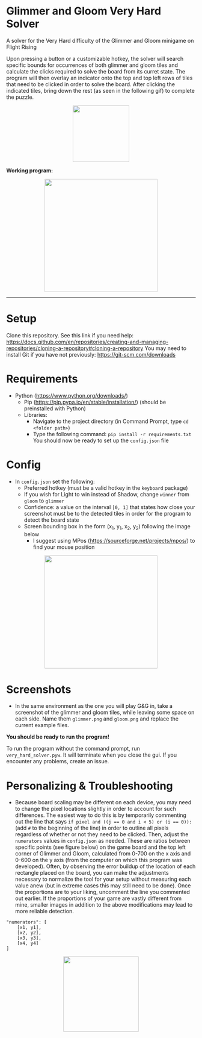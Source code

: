 # Glimmer and Gloom Very Hard Solver
A solver for the Very Hard difficulty of the Glimmer and Gloom minigame on Flight Rising

Upon pressing a button or a customizable hotkey, the solver will search specific bounds for occurrences of both glimmer and gloom tiles and calculate the clicks required to solve the board from its curret state. The program will then overlay an indicator onto the top and top left rows of tiles that need to be clicked in order to solve the board. After clicking the indicated tiles, bring down the rest (as seen in the following gif) to complete the puzzle.

<p align="center"><img height="150" src="https://i.imgur.com/l4dOUBt.gif"></p>

<b>Working program:</b>
<p align="center"><img height="300" src="https://i.imgur.com/KWtLSaq.png"></p>

---

# Setup
Clone this repository. See this link if you need help: https://docs.github.com/en/repositories/creating-and-managing-repositories/cloning-a-repository#cloning-a-repository
You may need to install Git if you have not previously: https://git-scm.com/downloads

# Requirements
- Python (https://www.python.org/downloads/)
    - Pip (https://pip.pypa.io/en/stable/installation/) (should be preinstalled with Python)
    - Libraries:
        - Navigate to the project directory (in Command Prompt, type `cd <folder path>`)
        - Type the following command: `pip install -r requirements.txt`
You should now be ready to set up the `config.json` file

# Config
- In `config.json` set the following:
    - Preferred hotkey (must be a valid hotkey in the `keyboard` package)
    - If you wish for Light to win instead of Shadow, change `winner` from `gloom` to `glimmer`
    - Confidence: a value on the interval `[0, 1]` that states how close your screenshot must be to the detected tiles in order for the program to detect the board state
    - Screen bounding box in the form (x<sub>1</sub>, y<sub>1</sub>, x<sub>2</sub>, y<sub>2</sub>) following the image below
        - I suggest using MPos (https://sourceforge.net/projects/mpos/) to find your mouse position
<p align="center"><img height="300" src="https://i.imgur.com/Ypx7hfc.png"></p>

# Screenshots
- In the same environment as the one you will play G&G in, take a screenshot of the glimmer and gloom tiles, while leaving some space on each side. Name them `glimmer.png` and `gloom.png` and replace the current example files.

**You should be ready to run the program!**

To run the program without the command prompt, run `very_hard_solver.pyw`. It will terminate when you close the gui.
If you encounter any problems, create an issue.

# Personalizing & Troubleshooting
- Because board scaling may be different on each device, you may need to change the pixel locations slightly in order to account for such differences. The easiest way to do this is by temporarily commenting out the line that says `if pixel and ((j == 0 and i < 5) or (i == 0)):` (add `#` to the beginning of the line) in order to outline all pixels regardless of whether or not they need to be clicked. Then, adjust the `numerators` values in `config.json` as needed. These are ratios between specific points (see figure below) on the game board and the top left corner of Glimmer and Gloom, calculated from 0-700 on the x axis and 0-600 on the y axis (from the computer on which this program was developed). Often, by observing the error buildup of the location of each rectangle placed on the board, you can make the adjustments necessary to normalize the tool for your setup without measuring each value anew (but in extreme cases this may still need to be done). Once the proportions are to your liking, uncomment the line you commented out earlier.  If the proportions of your game are vastly different from mine, smaller images in addition to the above modifications may lead to more reliable detection.
```
"numerators": [
    [x1, y1],
    [x2, y2],
    [x3, y3],
    [x4, y4]
]
```
<p align="center"><img height="200" src="https://i.imgur.com/JdhLUYu.png"></p>